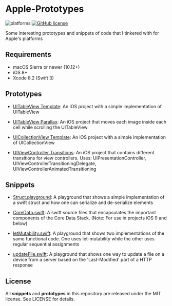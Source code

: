 # Apple-Prototypes

![platforms](https://img.shields.io/badge/platform-ios-lightgrey.svg?style=flat)
[![GitHub license](https://img.shields.io/badge/license-MIT-blue.svg)](https://raw.githubusercontent.com/nextseto/Apple-Prototypes/master/LICENSE)

Some interesting prototypes and snippets of code that I tinkered with for Apple's platforms

## Requirements

- macOS Sierra or newer (10.12+)
- iOS 8+
- Xcode 8.2 (Swift 3)

## Prototypes

- [UITableView Template](/Prototypes/UITableView%20Template): An iOS project with a simple implementation of UITableView

- [UITableView Parallax](/Prototypes/UITableView%20Parallax): An iOS project that moves each image inside each cell while scrolling the UITableView

- [UICollectionView Template](/Prototypes/UICollectionView%20Template): An iOS project with a simple implementation of UICollectionView

- [UIViewController Transitions](/Prototypes/UIViewController_Transitions): An iOS project that contains different transitions for view controllers. Uses: UIPresentationController, UIViewControllerTransitioningDelegate, UIViewControllerAnimatedTransitioning

## Snippets

- [Struct.playground](/Snippets): A playground that shows a simple implementation of a swift struct and how one can serialize and de-serialize elements

- [CoreData.swift](/Snippets/Core%20Data): A swift source files that encapsulates the important components of the Core Data Stack. (Note: For use in projects iOS 9 and below)

- [letMutability.swift](/Snippets): A playground that shows two implementations of the same functional code. One uses let-mutability while the other uses regular sequential assignments

- [updateFile.swift](/Snippets): A playground that shows one way to update a file on a device from a server based on the 'Last-Modified' part of a HTTP response

## License

All **snippets** and **prototypes** in this repository are released under the MIT license. See LICENSE for details.